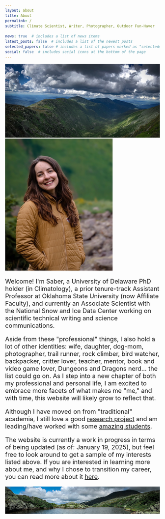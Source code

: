 ```yaml
---
layout: about
title: About
permalink: /
subtitle: Climate Scientist, Writer, Photographer, Outdoor Fun-Haver

news: true  # includes a list of news items
latest_posts: false  # includes a list of the newest posts
selected_papers: false # includes a list of papers marked as "selected={true}"
social: false  # includes social icons at the bottom of the page
---
```


<img src="../assets/img/prof_pic.jpg" alt="Profile Landscape" class="img-fluid rounded">


<div class="row mb-8">
    <div class="col-md-4 text-center">
        <img src="../assets/img/prof_pic3.jpg" alt="Profile Picture" class="img-fluid rounded">
    </div>
    <div class="col-md-8">
        <p style="font-size: 20px;">
            Welcome! I'm Saber, a University of Delaware PhD holder (in Climatology), a prior tenure-track Assistant Professor at Oklahoma State University (now Affiliate Faculty), and currently an Associate Scientist with the National Snow and Ice Data Center working on scientific technical writing and science communications.
        </p>
         <p style="font-size: 20px;">
            Aside from these "professional" things, I also hold a lot of other identities: wife, daughter, dog-mom, photographer, trail runner, rock climber, bird watcher, backpacker, critter lover, teacher, mentor, book and video game lover, Dungeons and Dragons nerd... the list could go on. As I step into a new chapter of both my professional and personal life, I am excited to embrace more facets of what makes me "me," and with time, this website will likely grow to reflect that.
        </p>
    </div>
</div>


<p style="font-size: 20px;">
            Although I have moved on from "traditional" academia, I still love a good <a href="https://saberbrasher.github.io/publications/">research project</a> and am leading/have worked with some <a href="https://saberbrasher.github.io/people/">amazing students</a>.
    </p>
<p style="font-size: 20px;">
            The website is currently a work in progress in terms of being updated (as of: January 19, 2025), but feel free to look around to get a sample of my interests listed above. If you are interested in learning more about me, and why I chose to transition my career, you can read more about it <a href="https://saberbrasher.github.io/change/">here</a>.
     </p>
   
  <img src="../assets/img/prof_pic2.jpg" alt="Third Profile Picture" class="img-fluid rounded">
    
